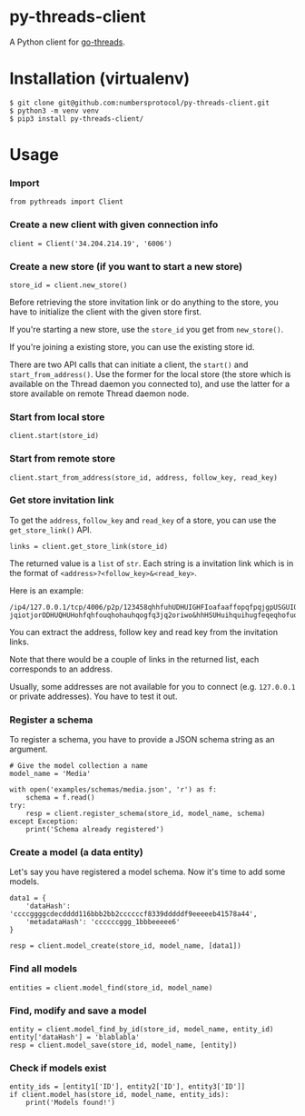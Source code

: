 # py-threads-client

A Python client for [go-threads](https://github.com/textileio/go-threads).

# Installation (virtualenv)

```
$ git clone git@github.com:numbersprotocol/py-threads-client.git
$ python3 -m venv venv
$ pip3 install py-threads-client/
```

# Usage

### Import

```
from pythreads import Client
```

### Create a new client with given connection info

```
client = Client('34.204.214.19', '6006')
```

### Create a new store (if you want to start a new store)

```
store_id = client.new_store()
```

Before retrieving the store invitation link or do anything to the store, you have to initialize the client with the given store first.

If you're starting a new store, use the `store_id` you get from `new_store()`.

If you're joining a existing store, you can use the existing store id.

There are two API calls that can initiate a client, the `start()` and `start_from_address()`. Use the former for the local store (the store which is available on the Thread daemon you connected to), and use the latter for a store available on remote Thread daemon node.

### Start from local store

```
client.start(store_id)
```

### Start from remote store

```
client.start_from_address(store_id, address, follow_key, read_key)
```

### Get store invitation link

To get the `address`, `follow_key` and `read_key` of a store, you can use the `get_store_link()` API.

```
links = client.get_store_link(store_id)
```

The returned value is a `list` of `str`. Each string is a invitation link which is in the format of `<address>?<follow_key>&<read_key>`.

Here is an example:

```
/ip4/127.0.0.1/tcp/4006/p2p/123458qhhfuhUDHUIGHFIoafaaffopqfpqjgpUSGUIOIfjalfjiqgnAHOIHGO/thread/qihoh122hfhwhgueheudsfq8hqHDUAHfhqqioghoqi?jqiotjorODHUQHUHohfqhfouqhohauhqogfq3jq2oriwo&hhHSUHuihquihugfeqeqhofuqhfuhqhfwufhofhqouhfq
```

You can extract the address, follow key and read key from the invitation links.

Note that there would be a couple of links in the returned list, each corresponds to an address.

Usually, some addresses are not available for you to connect (e.g. `127.0.0.1` or private addresses). You have to test it out.

### Register a schema

To register a schema, you have to provide a JSON schema string as an argument.

```
# Give the model collection a name
model_name = 'Media'

with open('examples/schemas/media.json', 'r') as f:
    schema = f.read()
try:
    resp = client.register_schema(store_id, model_name, schema)
except Exception:
    print('Schema already registered')
```

### Create a model (a data entity)

Let's say you have registered a model schema. Now it's time to add some models.

```
data1 = {
    'dataHash': 'ccccggggcdecdddd116bbb2bb2ccccccf8339dddddf9eeeeeb41578a44',
    'metadataHash': 'ccccccggg_1bbbeeeee6'    
}

resp = client.model_create(store_id, model_name, [data1])
```

### Find all models

```
entities = client.model_find(store_id, model_name)
```

### Find, modify and save a model

```
entity = client.model_find_by_id(store_id, model_name, entity_id)
entity['dataHash'] = 'blablabla'
resp = client.model_save(store_id, model_name, [entity])
```

### Check if models exist

```
entity_ids = [entity1['ID'], entity2['ID'], entity3['ID']]
if client.model_has(store_id, model_name, entity_ids):
    print('Models found!')
```
